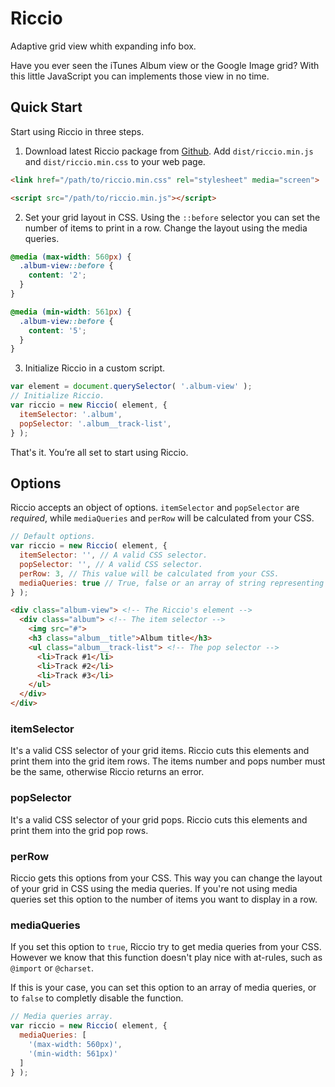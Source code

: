 # Riccio

Adaptive grid view whith expanding info box.

Have you ever seen the iTunes Album view or the Google Image grid? With this
little JavaScript you can implements those view in no time.

## Quick Start

Start using Riccio in three steps.

1. Download latest Riccio package from [Github][de0e5714]. Add
`dist/riccio.min.js` and `dist/riccio.min.css` to your web page.
```html
<link href="/path/to/riccio.min.css" rel="stylesheet" media="screen">
```
```html
<script src="/path/to/riccio.min.js"></script>
```
2. Set your grid layout in CSS. Using the `::before` selector you can set the
number of items to print in a row. Change the layout using the media queries.
```css
@media (max-width: 560px) {
  .album-view::before {
    content: '2';
  }
}
```
```css
@media (min-width: 561px) {
  .album-view::before {
    content: '5';
  }
}
```
3. Initialize Riccio in a custom script.
```js
var element = document.querySelector( '.album-view' );
// Initialize Riccio.
var riccio = new Riccio( element, {
  itemSelector: '.album',
  popSelector: '.album__track-list',
} );
```

That's it. You’re all set to start using Riccio.

## Options

Riccio accepts an object of options. `itemSelector` and `popSelector` are
*required*, while `mediaQueries` and `perRow` will be calculated from your CSS.

```js
// Default options.
var riccio = new Riccio( element, {
  itemSelector: '', // A valid CSS selector.
  popSelector: '', // A valid CSS selector.
  perRow: 3, // This value will be calculated from your CSS.
  mediaQueries: true // True, false or an array of string representing the media queries.
} );
```
```html
<div class="album-view"> <!-- The Riccio's element -->
  <div class="album"> <!-- The item selector -->
    <img src="#">
    <h3 class="album__title">Album title</h3>
    <ul class="album__track-list"> <!-- The pop selector -->
      <li>Track #1</li>
      <li>Track #2</li>
      <li>Track #3</li>
    </ul>
  </div>
</div>
```

### itemSelector

It's a valid CSS selector of your grid items. Riccio cuts this elements and
print them into the grid item rows. The items number and pops number must be the
same, otherwise Riccio returns an error.

### popSelector

It's a valid CSS selector of your grid pops. Riccio cuts this elements and print
them into the grid pop rows.

### perRow

Riccio gets this options from your CSS. This way you can change the layout of
your grid in CSS using the media queries. If you're not using media queries set
this option to the number of items you want to display in a row.

### mediaQueries

If you set this option to `true`, Riccio try to get media queries from your CSS.
However we know that this function doesn't play nice with at-rules, such as
`@import` or `@charset`.

If this is your case, you can set this option to an array of media queries, or
to `false` to completly disable the function.

```js
// Media queries array.
var riccio = new Riccio( element, {
  mediaQueries: [
    '(max-width: 560px)',
    '(min-width: 561px)'
  ]
} );
```


[de0e5714]: https://github.com/OutlawPlz "Download"

